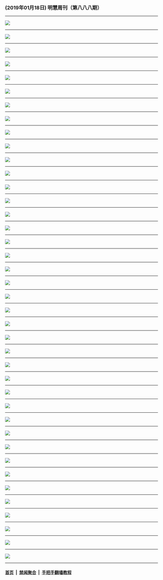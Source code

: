 ### (2019年01月18日) 明慧周刊（第八八八期） 

---

<img src="http://qikan.minghui.org/mhqkpage/qikanimage/2019/01/18/mhweekly888_read-online1.png"/><hr/>
<img src="http://qikan.minghui.org/mhqkpage/qikanimage/2019/01/18/mhweekly888_read-online2.png"/><hr/>
<img src="http://qikan.minghui.org/mhqkpage/qikanimage/2019/01/18/mhweekly888_read-online3.png"/><hr/>
<img src="http://qikan.minghui.org/mhqkpage/qikanimage/2019/01/18/mhweekly888_read-online4.png"/><hr/>
<img src="http://qikan.minghui.org/mhqkpage/qikanimage/2019/01/18/mhweekly888_read-online5.png"/><hr/>
<img src="http://qikan.minghui.org/mhqkpage/qikanimage/2019/01/18/mhweekly888_read-online6.png"/><hr/>
<img src="http://qikan.minghui.org/mhqkpage/qikanimage/2019/01/18/mhweekly888_read-online7.png"/><hr/>
<img src="http://qikan.minghui.org/mhqkpage/qikanimage/2019/01/18/mhweekly888_read-online8.png"/><hr/>
<img src="http://qikan.minghui.org/mhqkpage/qikanimage/2019/01/18/mhweekly888_read-online9.png"/><hr/>
<img src="http://qikan.minghui.org/mhqkpage/qikanimage/2019/01/18/mhweekly888_read-online10.png"/><hr/>
<img src="http://qikan.minghui.org/mhqkpage/qikanimage/2019/01/18/mhweekly888_read-online11.png"/><hr/>
<img src="http://qikan.minghui.org/mhqkpage/qikanimage/2019/01/18/mhweekly888_read-online12.png"/><hr/>
<img src="http://qikan.minghui.org/mhqkpage/qikanimage/2019/01/18/mhweekly888_read-online13.png"/><hr/>
<img src="http://qikan.minghui.org/mhqkpage/qikanimage/2019/01/18/mhweekly888_read-online14.png"/><hr/>
<img src="http://qikan.minghui.org/mhqkpage/qikanimage/2019/01/18/mhweekly888_read-online15.png"/><hr/>
<img src="http://qikan.minghui.org/mhqkpage/qikanimage/2019/01/18/mhweekly888_read-online16.png"/><hr/>
<img src="http://qikan.minghui.org/mhqkpage/qikanimage/2019/01/18/mhweekly888_read-online17.png"/><hr/>
<img src="http://qikan.minghui.org/mhqkpage/qikanimage/2019/01/18/mhweekly888_read-online18.png"/><hr/>
<img src="http://qikan.minghui.org/mhqkpage/qikanimage/2019/01/18/mhweekly888_read-online19.png"/><hr/>
<img src="http://qikan.minghui.org/mhqkpage/qikanimage/2019/01/18/mhweekly888_read-online20.png"/><hr/>
<img src="http://qikan.minghui.org/mhqkpage/qikanimage/2019/01/18/mhweekly888_read-online21.png"/><hr/>
<img src="http://qikan.minghui.org/mhqkpage/qikanimage/2019/01/18/mhweekly888_read-online22.png"/><hr/>
<img src="http://qikan.minghui.org/mhqkpage/qikanimage/2019/01/18/mhweekly888_read-online23.png"/><hr/>
<img src="http://qikan.minghui.org/mhqkpage/qikanimage/2019/01/18/mhweekly888_read-online24.png"/><hr/>
<img src="http://qikan.minghui.org/mhqkpage/qikanimage/2019/01/18/mhweekly888_read-online25.png"/><hr/>
<img src="http://qikan.minghui.org/mhqkpage/qikanimage/2019/01/18/mhweekly888_read-online26.png"/><hr/>
<img src="http://qikan.minghui.org/mhqkpage/qikanimage/2019/01/18/mhweekly888_read-online27.png"/><hr/>
<img src="http://qikan.minghui.org/mhqkpage/qikanimage/2019/01/18/mhweekly888_read-online28.png"/><hr/>
<img src="http://qikan.minghui.org/mhqkpage/qikanimage/2019/01/18/mhweekly888_read-online29.png"/><hr/>
<img src="http://qikan.minghui.org/mhqkpage/qikanimage/2019/01/18/mhweekly888_read-online30.png"/><hr/>
<img src="http://qikan.minghui.org/mhqkpage/qikanimage/2019/01/18/mhweekly888_read-online31.png"/><hr/>
<img src="http://qikan.minghui.org/mhqkpage/qikanimage/2019/01/18/mhweekly888_read-online32.png"/><hr/>
<img src="http://qikan.minghui.org/mhqkpage/qikanimage/2019/01/18/mhweekly888_read-online33.png"/><hr/>
<img src="http://qikan.minghui.org/mhqkpage/qikanimage/2019/01/18/mhweekly888_read-online34.png"/><hr/>
<img src="http://qikan.minghui.org/mhqkpage/qikanimage/2019/01/18/mhweekly888_read-online35.png"/><hr/>
<img src="http://qikan.minghui.org/mhqkpage/qikanimage/2019/01/18/mhweekly888_read-online36.png"/><hr/>
<img src="http://qikan.minghui.org/mhqkpage/qikanimage/2019/01/18/mhweekly888_read-online37.png"/><hr/>
<img src="http://qikan.minghui.org/mhqkpage/qikanimage/2019/01/18/mhweekly888_read-online38.png"/><hr/>
<img src="http://qikan.minghui.org/mhqkpage/qikanimage/2019/01/18/mhweekly888_read-online39.png"/><hr/>
<img src="http://qikan.minghui.org/mhqkpage/qikanimage/2019/01/18/mhweekly888_read-online40.png"/><hr/>


#### [首页](../../../..) &nbsp;|&nbsp; [禁闻聚合](https://github.com/gfw-breaker/banned-news) &nbsp;|&nbsp; [手把手翻墙教程](https://github.com/gfw-breaker/guides) 